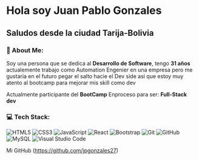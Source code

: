 # Hola soy Juan Pablo Gonzales

## Saludos desde la ciudad Tarija-Bolivia

### 💫 About Me:

Soy una persona que se dedica al **Desarrollo de Software**, tengo **31 años** actualemente trabajo como Automation Engenier en una empresa pero me gustaria en el futuro pegar el salto hacie el Dev side asi que estoy muy atento al bootcamp para mejorar mis skill como dev

Actualmente participante del **BootCamp**
Enproceso para ser: **Full-Stack dev**

### 💻 Tech Stack:

![HTML5](https://img.shields.io/badge/Html5-%23E34F26.svg?style=flat&logo=Html5&logoColor=white) ![CSS3](https://img.shields.io/badge/Css3-%231572B6.svg?style=flat&logo=Css3&logoColor=white)
![JavaScript](https://img.shields.io/badge/JavaScript-%23323330.svg?style=flat&logo=JavaScript&logoColor=%23F7DF1E) ![React](https://img.shields.io/badge/React-61DAFB.svg?style=flat&logo=React&logoColor=white) ![Bootstrap](https://img.shields.io/badge/Bootstrap-%23563D7C.svg?style=flat&logo=Bootstrap&logoColor=white) ![Git](https://img.shields.io/badge/-Git-F05032.svg?logo=git&logoColor=white) ![GitHub](https://img.shields.io/badge/-GitHub-181717.svg?logo=github&logoColor=white)![MySQL](https://img.shields.io/badge/-MySQL-4479A1.svg?style=flat&logo=MySQL&logoColor=white) ![Visual Studio Code](https://img.shields.io/badge/-Visual%20Studio%20Code-007ACC.svg?logo=Visual%20Studio%20Code&logoColor=white)

Mi GitHub (https://github.com/jpgonzales27)
